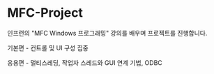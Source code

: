 # MFC-Project

인프런의 "MFC Windows 프로그래밍" 강의를 배우며 프로젝트를 진행합니다.

기본편 - 컨트롤 및 UI 구성 집중

응용편 - 멀티스레딩, 작업자 스레드와 GUI 연계 기법, ODBC 
